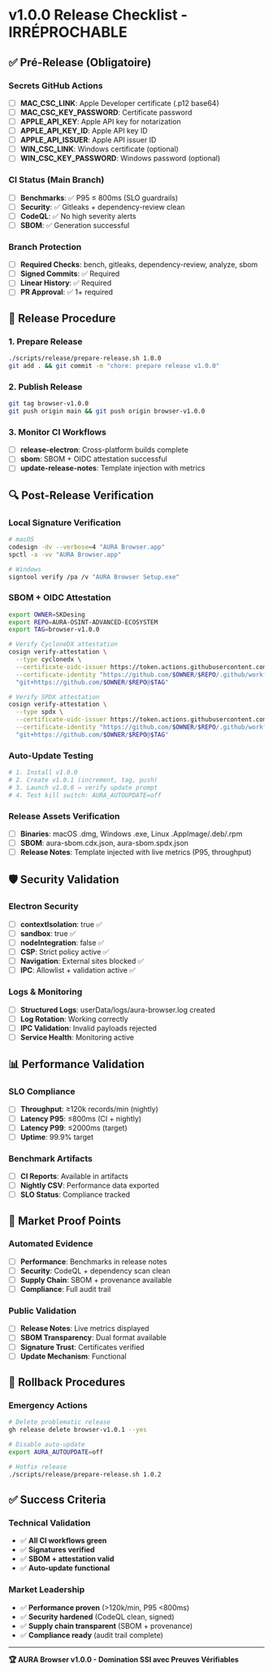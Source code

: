# v1.0.0 Release Checklist - IRRÉPROCHABLE

## ✅ Pré-Release (Obligatoire)

### Secrets GitHub Actions
- [ ] **MAC_CSC_LINK**: Apple Developer certificate (.p12 base64)
- [ ] **MAC_CSC_KEY_PASSWORD**: Certificate password
- [ ] **APPLE_API_KEY**: Apple API key for notarization
- [ ] **APPLE_API_KEY_ID**: Apple API key ID
- [ ] **APPLE_API_ISSUER**: Apple API issuer ID
- [ ] **WIN_CSC_LINK**: Windows certificate (optional)
- [ ] **WIN_CSC_KEY_PASSWORD**: Windows password (optional)

### CI Status (Main Branch)
- [ ] **Benchmarks**: ✅ P95 ≤ 800ms (SLO guardrails)
- [ ] **Security**: ✅ Gitleaks + dependency-review clean
- [ ] **CodeQL**: ✅ No high severity alerts
- [ ] **SBOM**: ✅ Generation successful

### Branch Protection
- [ ] **Required Checks**: bench, gitleaks, dependency-review, analyze, sbom
- [ ] **Signed Commits**: ✅ Required
- [ ] **Linear History**: ✅ Required
- [ ] **PR Approval**: ✅ 1+ required

## 🚀 Release Procedure

### 1. Prepare Release
```bash
./scripts/release/prepare-release.sh 1.0.0
git add . && git commit -m "chore: prepare release v1.0.0"
```

### 2. Publish Release
```bash
git tag browser-v1.0.0
git push origin main && git push origin browser-v1.0.0
```

### 3. Monitor CI Workflows
- [ ] **release-electron**: Cross-platform builds complete
- [ ] **sbom**: SBOM + OIDC attestation successful
- [ ] **update-release-notes**: Template injection with metrics

## 🔍 Post-Release Verification

### Local Signature Verification
```bash
# macOS
codesign -dv --verbose=4 "AURA Browser.app"
spctl -a -vv "AURA Browser.app"

# Windows
signtool verify /pa /v "AURA Browser Setup.exe"
```

### SBOM + OIDC Attestation
```bash
export OWNER=SKDesing
export REPO=AURA-OSINT-ADVANCED-ECOSYSTEM
export TAG=browser-v1.0.0

# Verify CycloneDX attestation
cosign verify-attestation \
  --type cyclonedx \
  --certificate-oidc-issuer https://token.actions.githubusercontent.com \
  --certificate-identity "https://github.com/$OWNER/$REPO/.github/workflows/sbom.yml@refs/tags/$TAG" \
  "git+https://github.com/$OWNER/$REPO@$TAG"

# Verify SPDX attestation
cosign verify-attestation \
  --type spdx \
  --certificate-oidc-issuer https://token.actions.githubusercontent.com \
  --certificate-identity "https://github.com/$OWNER/$REPO/.github/workflows/sbom.yml@refs/tags/$TAG" \
  "git+https://github.com/$OWNER/$REPO@$TAG"
```

### Auto-Update Testing
```bash
# 1. Install v1.0.0
# 2. Create v1.0.1 (increment, tag, push)
# 3. Launch v1.0.0 → verify update prompt
# 4. Test kill switch: AURA_AUTOUPDATE=off
```

### Release Assets Verification
- [ ] **Binaries**: macOS .dmg, Windows .exe, Linux .AppImage/.deb/.rpm
- [ ] **SBOM**: aura-sbom.cdx.json, aura-sbom.spdx.json
- [ ] **Release Notes**: Template injected with live metrics (P95, throughput)

## 🛡️ Security Validation

### Electron Security
- [ ] **contextIsolation**: true ✅
- [ ] **sandbox**: true ✅
- [ ] **nodeIntegration**: false ✅
- [ ] **CSP**: Strict policy active ✅
- [ ] **Navigation**: External sites blocked ✅
- [ ] **IPC**: Allowlist + validation active ✅

### Logs & Monitoring
- [ ] **Structured Logs**: userData/logs/aura-browser.log created
- [ ] **Log Rotation**: Working correctly
- [ ] **IPC Validation**: Invalid payloads rejected
- [ ] **Service Health**: Monitoring active

## 📊 Performance Validation

### SLO Compliance
- [ ] **Throughput**: ≥120k records/min (nightly)
- [ ] **Latency P95**: ≤800ms (CI + nightly)
- [ ] **Latency P99**: ≤2000ms (target)
- [ ] **Uptime**: 99.9% target

### Benchmark Artifacts
- [ ] **CI Reports**: Available in artifacts
- [ ] **Nightly CSV**: Performance data exported
- [ ] **SLO Status**: Compliance tracked

## 🎯 Market Proof Points

### Automated Evidence
- [ ] **Performance**: Benchmarks in release notes
- [ ] **Security**: CodeQL + dependency scan clean
- [ ] **Supply Chain**: SBOM + provenance available
- [ ] **Compliance**: Full audit trail

### Public Validation
- [ ] **Release Notes**: Live metrics displayed
- [ ] **SBOM Transparency**: Dual format available
- [ ] **Signature Trust**: Certificates verified
- [ ] **Update Mechanism**: Functional

## 🚨 Rollback Procedures

### Emergency Actions
```bash
# Delete problematic release
gh release delete browser-v1.0.1 --yes

# Disable auto-update
export AURA_AUTOUPDATE=off

# Hotfix release
./scripts/release/prepare-release.sh 1.0.2
```

## ✅ Success Criteria

### Technical Validation
- ✅ **All CI workflows green**
- ✅ **Signatures verified**
- ✅ **SBOM + attestation valid**
- ✅ **Auto-update functional**

### Market Leadership
- ✅ **Performance proven** (>120k/min, P95 <800ms)
- ✅ **Security hardened** (CodeQL clean, signed)
- ✅ **Supply chain transparent** (SBOM + provenance)
- ✅ **Compliance ready** (audit trail complete)

---

**🏆 AURA Browser v1.0.0 - Domination SSI avec Preuves Vérifiables**
